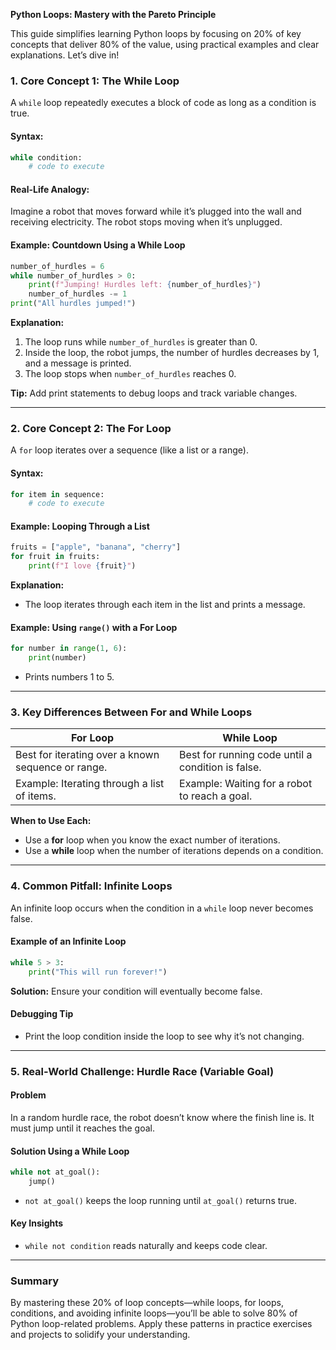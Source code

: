 **Python Loops: Mastery with the Pareto Principle**

This guide simplifies learning Python loops by focusing on 20% of key concepts that deliver 80% of the value, using practical examples and clear explanations. Let’s dive in!

### 1. Core Concept 1: **The While Loop**
A `while` loop repeatedly executes a block of code as long as a condition is true.

#### Syntax:
```python
while condition:
    # code to execute
```

#### Real-Life Analogy:
Imagine a robot that moves forward while it’s plugged into the wall and receiving electricity. The robot stops moving when it’s unplugged.

#### Example: Countdown Using a While Loop
```python
number_of_hurdles = 6
while number_of_hurdles > 0:
    print(f"Jumping! Hurdles left: {number_of_hurdles}")
    number_of_hurdles -= 1
print("All hurdles jumped!")
```
**Explanation:**
1. The loop runs while `number_of_hurdles` is greater than 0.
2. Inside the loop, the robot jumps, the number of hurdles decreases by 1, and a message is printed.
3. The loop stops when `number_of_hurdles` reaches 0.

**Tip:** Add print statements to debug loops and track variable changes.

---

### 2. Core Concept 2: **The For Loop**
A `for` loop iterates over a sequence (like a list or a range).

#### Syntax:
```python
for item in sequence:
    # code to execute
```

#### Example: Looping Through a List
```python
fruits = ["apple", "banana", "cherry"]
for fruit in fruits:
    print(f"I love {fruit}")
```
**Explanation:**
- The loop iterates through each item in the list and prints a message.

#### Example: Using `range()` with a For Loop
```python
for number in range(1, 6):
    print(number)
```
- Prints numbers 1 to 5.

---

### 3. **Key Differences Between For and While Loops**
| **For Loop** | **While Loop** |
|--------------|---------------|
| Best for iterating over a known sequence or range. | Best for running code until a condition is false. |
| Example: Iterating through a list of items. | Example: Waiting for a robot to reach a goal. |

**When to Use Each:**
- Use a **for** loop when you know the exact number of iterations.
- Use a **while** loop when the number of iterations depends on a condition.

---

### 4. **Common Pitfall: Infinite Loops**
An infinite loop occurs when the condition in a `while` loop never becomes false.

#### Example of an Infinite Loop
```python
while 5 > 3:
    print("This will run forever!")
```
**Solution:** Ensure your condition will eventually become false.

#### Debugging Tip
- Print the loop condition inside the loop to see why it’s not changing.

---

### 5. **Real-World Challenge: Hurdle Race (Variable Goal)**
#### Problem
In a random hurdle race, the robot doesn’t know where the finish line is. It must jump until it reaches the goal.

#### Solution Using a While Loop
```python
while not at_goal():
    jump()
```
- `not at_goal()` keeps the loop running until `at_goal()` returns true.

#### Key Insights
- `while not condition` reads naturally and keeps code clear.

---

### Summary
By mastering these 20% of loop concepts—while loops, for loops, conditions, and avoiding infinite loops—you’ll be able to solve 80% of Python loop-related problems. Apply these patterns in practice exercises and projects to solidify your understanding.


